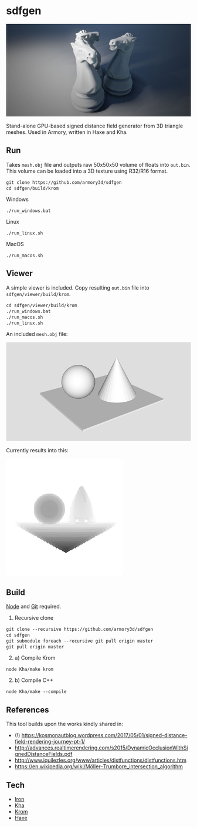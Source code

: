 # sdfgen

![](viewer/sdf.jpg)

Stand-alone GPU-based signed distance field generator from 3D triangle meshes. Used in Armory, written in Haxe and Kha.

## Run

Takes `mesh.obj` file and outputs raw 50x50x50 volume of floats into `out.bin`. This volume can be loaded into a 3D texture using R32/R16 format.

```
git clone https://github.com/armory3d/sdfgen
cd sdfgen/build/krom
```

Windows
```
./run_windows.bat
```

Linux
```
./run_linux.sh
```

MacOS
```
./run_macos.sh
```

## Viewer

A simple viewer is included. Copy resulting `out.bin` file into `sdfgen/viewer/build/krom`.

```
cd sdfgen/viewer/build/krom
./run_windows.bat
./run_macos.sh
./run_linux.sh
```

An included `mesh.obj` file:

![](viewer/a.png)

Currently results into this:

![](viewer/b.png)

## Build

[Node](https://nodejs.org) and [Git](https://git-scm.com) required.

1. Recursive clone

```
git clone --recursive https://github.com/armory3d/sdfgen
cd sdfgen
git submodule foreach --recursive git pull origin master
git pull origin master
```

2. a) Compile Krom
```
node Kha/make krom
```

2. b) Compile C++
```
node Kha/make --compile
```

## References

This tool builds upon the works kindly shared in:
- (!) https://kosmonautblog.wordpress.com/2017/05/01/signed-distance-field-rendering-journey-pt-1/
- http://advances.realtimerendering.com/s2015/DynamicOcclusionWithSignedDistanceFields.pdf
- http://www.iquilezles.org/www/articles/distfunctions/distfunctions.htm
- https://en.wikipedia.org/wiki/Möller–Trumbore_intersection_algorithm

## Tech

- [Iron](https://github.com/armory3d/iron)
- [Kha](https://github.com/Kode/Kha)
- [Krom](https://github.com/Kode/Krom)
- [Haxe](https://github.com/HaxeFoundation/haxe)
